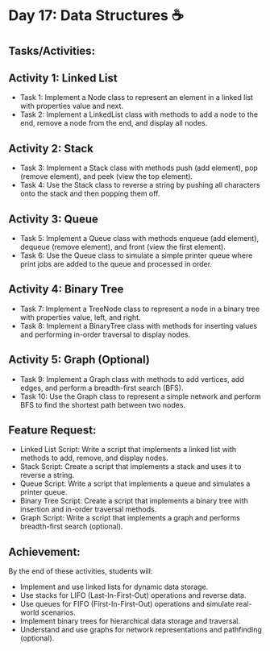 # Day 17: Data Structures ☕
## Tasks/Activities:
## Activity 1: Linked List

- Task 1: Implement a Node class to represent an element in a linked list with properties value and next.
- Task 2: Implement a LinkedList class with methods to add a node to the end, remove a node from the end, and display all nodes.
## Activity 2: Stack

- Task 3: Implement a Stack class with methods push (add element), pop (remove element), and peek (view the top element).
- Task 4: Use the Stack class to reverse a string by pushing all characters onto the stack and then popping them off.
## Activity 3: Queue

- Task 5: Implement a Queue class with methods enqueue (add element), dequeue (remove element), and front (view the first element).
- Task 6: Use the Queue class to simulate a simple printer queue where print jobs are added to the queue and processed in order.
## Activity 4: Binary Tree

- Task 7: Implement a TreeNode class to represent a node in a binary tree with properties value, left, and right.
- Task 8: Implement a BinaryTree class with methods for inserting values and performing in-order traversal to display nodes.
## Activity 5: Graph (Optional)

- Task 9: Implement a Graph class with methods to add vertices, add edges, and perform a breadth-first search (BFS).
- Task 10: Use the Graph class to represent a simple network and perform BFS to find the shortest path between two nodes.
## Feature Request:
- Linked List Script: Write a script that implements a linked list with methods to add, remove, and display nodes.
- Stack Script: Create a script that implements a stack and uses it to reverse a string.
- Queue Script: Write a script that implements a queue and simulates a printer queue.
- Binary Tree Script: Create a script that implements a binary tree with insertion and in-order traversal methods.
- Graph Script: Write a script that implements a graph and performs breadth-first search (optional).
## Achievement:
By the end of these activities, students will:

- Implement and use linked lists for dynamic data storage.
- Use stacks for LIFO (Last-In-First-Out) operations and reverse data.
- Use queues for FIFO (First-In-First-Out) operations and simulate real-world scenarios.
- Implement binary trees for hierarchical data storage and traversal.
- Understand and use graphs for network representations and pathfinding (optional).
